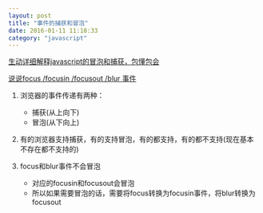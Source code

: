 ```yaml
---
layout: post
title: "事件的捕获和冒泡"
date: 2016-01-11 11:18:33
category: "javascript"
---
```


[生动详细解释javascript的冒泡和捕获，包懂包会](http://www.cnblogs.com/hh54188/archive/2012/02/08/2343357.html)

[说说focus /focusin /focusout /blur 事件](https://segmentfault.com/a/1190000003942014)

1. 浏览器的事件传递有两种：
	- 捕获(从上向下)
	- 冒泡(从下向上)

2. 有的浏览器支持捕获，有的支持冒泡，有的都支持，有的都不支持(现在基本不存在都不支持的)

3. focus和blur事件不会冒泡
	- 对应的focusin和focusout会冒泡
	- 所以如果需要冒泡的话，需要将focus转换为focusin事件，将blur转换为focusout